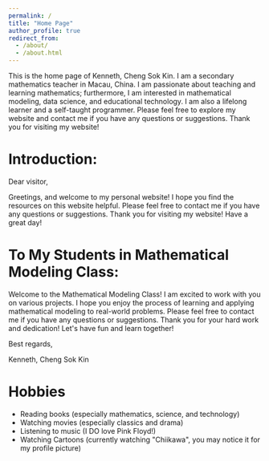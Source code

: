```yaml
---
permalink: /
title: "Home Page"
author_profile: true
redirect_from: 
  - /about/
  - /about.html
---
```


This is the home page of Kenneth, Cheng Sok Kin. I am a secondary mathematics teacher in Macau, China. I am passionate about teaching and learning mathematics; furthermore, I am interested in mathematical modeling, data science, and educational technology. I am also a lifelong learner and a self-taught programmer. Please feel free to explore my website and contact me if you have any questions or suggestions. Thank you for visiting my website!

Introduction:
======
Dear visitor,

Greetings, and welcome to my personal website! I hope you find the resources on this website helpful. Please feel free to contact me if you have any questions or suggestions. Thank you for visiting my website! Have a great day!

To My Students in Mathematical Modeling Class:
======
Welcome to the Mathematical Modeling Class! I am excited to work with you on various projects. I hope you enjoy the process of learning and applying mathematical modeling to real-world problems. Please feel free to contact me if you have any questions or suggestions. Thank you for your hard work and dedication! Let's have fun and learn together!

Best regards,

Kenneth, Cheng Sok Kin

Hobbies
======
- Reading books (especially mathematics, science, and technology)
- Watching movies (especially classics and drama)
- Listening to music (I DO love Pink Floyd!)
- Watching Cartoons (currently watching "Chiikawa", you may notice it for my profile picture)